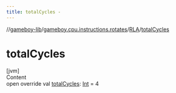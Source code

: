 ```yaml
---
title: totalCycles -
---
```

//[gameboy-lib](../../index.md)/[gameboy.cpu.instructions.rotates](../index.md)/[RLA](index.md)/[totalCycles](total-cycles.md)



# totalCycles  
[jvm]  
Content  
open override val [totalCycles](total-cycles.md): [Int](https://kotlinlang.org/api/latest/jvm/stdlib/kotlin/-int/index.html) = 4  



